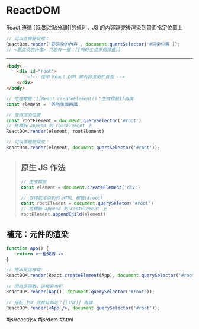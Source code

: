 # ReactDOM
React 遵循 [[5.關注點分離]]的規則，JS 的內容寫完後渲染到畫面指定位置上

```js
// 可以直接簡寫成：
ReactDom.render('要渲染的內容', document.quertSelector('#渲染位置'));
// <要渲染的內容> 只能有一個：[[同時生成多個標籤]]
```
---

```html
<body>
	<div id="root">
		<!-- 使用 React.DOM 將內容渲染於頁面 -->
	</div>
</body>
```
```js
// 生成標籤：[[React.createElement()：生成標籤]]再講
const element = '等到後面再講'

// 取得渲染位置
const rootElement = document.querySelector('#root')
// 將標籤 append 到 rootElement 上
ReactDOM.render(element, rootElement)

```
```js
// 可以直接簡寫成：
ReactDom.render(element, document.quertSelector('#root'));
```
>## 原生 JS 作法
>```js
>// 生成標籤
>const element = document.createElement('div')
>
>// 取得欲渲染到的 HTML 標籤(#root)
>const rootElement = document.querySeletor('#root')
>// 將標籤 append 到 rootElement 上
>rootElement.appendChild(element)
>```


## 補充：元件的渲染
```jsx
function App() {
	return <一些東西 />
}
```
```jsx
// 原本是這樣寫
ReactDOM.render(React.createElement(App), document.querySelector('#root'));
```
```jsx
// 因為是函數，這樣寫也可
ReactDOM.render(App(), document.querySelector('#root'));
```
```jsx
// 搭配 JSX 這樣寫即可：[[JSX]] 再講
ReactDOM.render(<App />, document.querySelector('#root'));
```
#js/react/jsx #js/dom #html